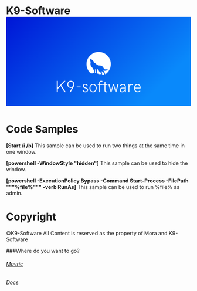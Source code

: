 # **K9-Software** ![K9-Software](https://github.com/K9-Software/K9-Software-LLC-Handbook-Documentation/blob/main/image1.png?raw=true)

# Code Samples

**[Start /i /b]**  This sample can be used to run two things at the same time in one window.

**[powershell -WindowStyle "hidden"]**  This sample can be used to hide the window.

**[powershell -ExecutionPolicy Bypass -Command Start-Process -FilePath """%file%""" -verb RunAs]**  This sample can be used to run %file% as admin.

# Copyright

©K9-Software All Content is reserved as the property of Mora and  K9-Software

###Where do you want to go?

######  [Mavric](https://k9-software.github.io/Mavric-Antimalware-Protection)
###### [Docs](https://k9-software.github.io/K9-Software-LLC-Handbook-Documentation)
